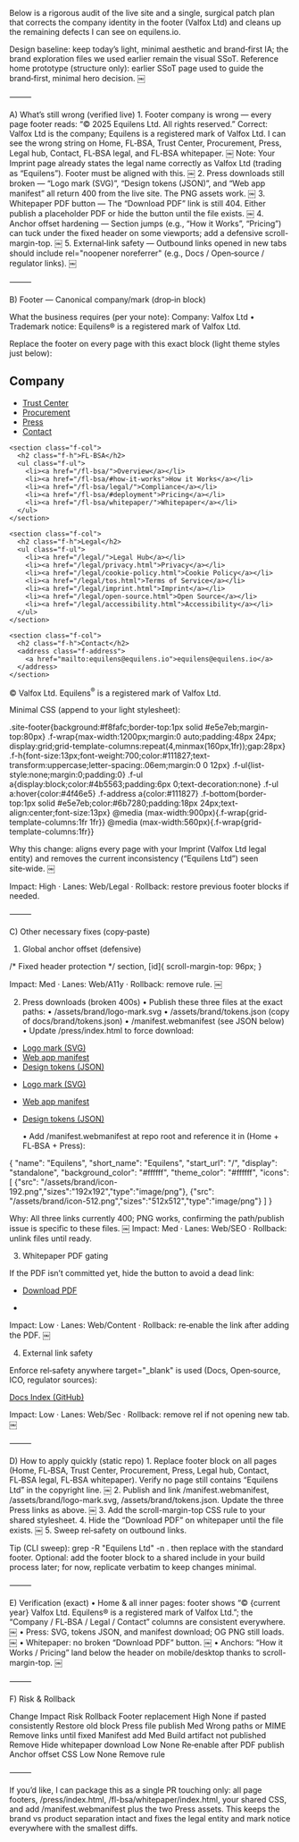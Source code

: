 Below is a rigorous audit of the live site and a single, surgical patch plan that corrects the company identity in the footer (Valfox Ltd) and cleans up the remaining defects I can see on equilens.io.

Design baseline: keep today’s light, minimal aesthetic and brand‑first IA; the brand exploration files we used earlier remain the visual SSoT.
Reference home prototype (structure only): earlier SSoT page used to guide the brand‑first, minimal hero decision.  ￼

⸻

A) What’s still wrong (verified live)
	1.	Footer company is wrong — every page footer reads: “© 2025 Equilens Ltd. All rights reserved.”
Correct: Valfox Ltd is the company; Equilens is a registered mark of Valfox Ltd. I can see the wrong string on Home, FL‑BSA, Trust Center, Procurement, Press, Legal hub, Contact, FL‑BSA legal, and FL‑BSA whitepaper.  ￼
Note: Your Imprint page already states the legal name correctly as Valfox Ltd (trading as “Equilens”). Footer must be aligned with this.  ￼
	2.	Press downloads still broken — “Logo mark (SVG)”, “Design tokens (JSON)”, and “Web app manifest” all return 400 from the live site. The PNG assets work.  ￼
	3.	Whitepaper PDF button — The “Download PDF” link is still 404. Either publish a placeholder PDF or hide the button until the file exists.  ￼
	4.	Anchor offset hardening — Section jumps (e.g., “How it Works”, “Pricing”) can tuck under the fixed header on some viewports; add a defensive scroll-margin-top.  ￼
	5.	External‑link safety — Outbound links opened in new tabs should include rel="noopener noreferrer" (e.g., Docs / Open‑source / regulator links).  ￼

⸻

B) Footer — Canonical company/mark (drop‑in block)

What the business requires (per your note):
Company: Valfox Ltd • Trademark notice: Equilens® is a registered mark of Valfox Ltd.

Replace the footer on every page with this exact block (light theme styles just below):

<!-- BEGIN: Standard Footer (Valfox / Equilens®) -->
<footer class="site-footer" role="contentinfo">
  <nav class="f-wrap" aria-label="Footer">
    <section class="f-col">
      <h2 class="f-h">Company</h2>
      <ul class="f-ul">
        <li><a href="/trust-center/">Trust Center</a></li>
        <li><a href="/procurement/">Procurement</a></li>
        <li><a href="/press/">Press</a></li>
        <li><a href="/contact/">Contact</a></li>
      </ul>
    </section>

    <section class="f-col">
      <h2 class="f-h">FL‑BSA</h2>
      <ul class="f-ul">
        <li><a href="/fl-bsa/">Overview</a></li>
        <li><a href="/fl-bsa/#how-it-works">How it Works</a></li>
        <li><a href="/fl-bsa/legal/">Compliance</a></li>
        <li><a href="/fl-bsa/#deployment">Pricing</a></li>
        <li><a href="/fl-bsa/whitepaper/">Whitepaper</a></li>
      </ul>
    </section>

    <section class="f-col">
      <h2 class="f-h">Legal</h2>
      <ul class="f-ul">
        <li><a href="/legal/">Legal Hub</a></li>
        <li><a href="/legal/privacy.html">Privacy</a></li>
        <li><a href="/legal/cookie-policy.html">Cookie Policy</a></li>
        <li><a href="/legal/tos.html">Terms of Service</a></li>
        <li><a href="/legal/imprint.html">Imprint</a></li>
        <li><a href="/legal/open-source.html">Open Source</a></li>
        <li><a href="/legal/accessibility.html">Accessibility</a></li>
      </ul>
    </section>

    <section class="f-col">
      <h2 class="f-h">Contact</h2>
      <address class="f-address">
        <a href="mailto:equilens@equilens.io">equilens@equilens.io</a>
      </address>
    </section>
  </nav>

  <div class="f-bottom">
    <p>© <span id="year"></span> Valfox Ltd. Equilens<sup>®</sup> is a registered mark of Valfox Ltd.</p>
  </div>
</footer>
<script>document.getElementById('year').textContent=new Date().getFullYear();</script>
<!-- END: Standard Footer -->

Minimal CSS (append to your light stylesheet):

.site-footer{background:#f8fafc;border-top:1px solid #e5e7eb;margin-top:80px}
.f-wrap{max-width:1200px;margin:0 auto;padding:48px 24px;
  display:grid;grid-template-columns:repeat(4,minmax(160px,1fr));gap:28px}
.f-h{font-size:13px;font-weight:700;color:#111827;text-transform:uppercase;letter-spacing:.06em;margin:0 0 12px}
.f-ul{list-style:none;margin:0;padding:0}
.f-ul a{display:block;color:#4b5563;padding:6px 0;text-decoration:none}
.f-ul a:hover{color:#4f46e5}
.f-address a{color:#111827}
.f-bottom{border-top:1px solid #e5e7eb;color:#6b7280;padding:18px 24px;text-align:center;font-size:13px}
@media (max-width:900px){.f-wrap{grid-template-columns:1fr 1fr}}
@media (max-width:560px){.f-wrap{grid-template-columns:1fr}}

Why this change: aligns every page with your Imprint (Valfox Ltd legal entity) and removes the current inconsistency (“Equilens Ltd”) seen site‑wide.  ￼

Impact: High · Lanes: Web/Legal · Rollback: restore previous footer blocks if needed.

⸻

C) Other necessary fixes (copy‑paste)

1) Global anchor offset (defensive)

/* Fixed header protection */
section, [id]{ scroll-margin-top: 96px; }

Impact: Med · Lanes: Web/A11y · Rollback: remove rule.  ￼

2) Press downloads (broken 400s)
	•	Publish these three files at the exact paths:
	•	/assets/brand/logo-mark.svg
	•	/assets/brand/tokens.json  (copy of docs/brand/tokens.json)
	•	/manifest.webmanifest  (see JSON below)
	•	Update /press/index.html to force download:

- <a href="/assets/brand/logo-mark.svg">Logo mark (SVG)</a>
- <a href="/manifest.webmanifest">Web app manifest</a>
- <a href="/assets/brand/tokens.json">Design tokens (JSON)</a>
+ <a href="/assets/brand/logo-mark.svg" download>Logo mark (SVG)</a>
+ <a href="/manifest.webmanifest" download>Web app manifest</a>
+ <a href="/assets/brand/tokens.json" download>Design tokens (JSON)</a>

	•	Add /manifest.webmanifest at repo root and reference it in <head> (Home + FL‑BSA + Press):

{
  "name": "Equilens",
  "short_name": "Equilens",
  "start_url": "/",
  "display": "standalone",
  "background_color": "#ffffff",
  "theme_color": "#ffffff",
  "icons": [
    {"src": "/assets/brand/icon-192.png","sizes":"192x192","type":"image/png"},
    {"src": "/assets/brand/icon-512.png","sizes":"512x512","type":"image/png"}
  ]
}

<link rel="manifest" href="/manifest.webmanifest">
<meta name="theme-color" content="#ffffff">

Why: All three links currently 400; PNG works, confirming the path/publish issue is specific to these files.  ￼
Impact: Med · Lanes: Web/SEO · Rollback: unlink files until ready.

3) Whitepaper PDF gating

If the PDF isn’t committed yet, hide the button to avoid a dead link:

- <a href="/fl-bsa/whitepaper/Equilens_FL-BSA_Whitepaper_v1.pdf" class="btn">Download PDF</a>
+ <!-- Download PDF link is hidden until the file is published -->

Impact: Low · Lanes: Web/Content · Rollback: re‑enable the link after adding the PDF.  ￼

4) External link safety

Enforce rel‑safety anywhere target="_blank" is used (Docs, Open‑source, ICO, regulator sources):

<a href="https://github.com/equilens-labs/fl-bsa"
   target="_blank" rel="noopener noreferrer">Docs Index (GitHub)</a>

Impact: Low · Lanes: Web/Sec · Rollback: remove rel if not opening new tab.  ￼

⸻

D) How to apply quickly (static repo)
	1.	Replace footer block on all pages (Home, FL‑BSA, Trust Center, Procurement, Press, Legal hub, Contact, FL‑BSA legal, FL‑BSA whitepaper). Verify no page still contains “Equilens Ltd” in the copyright line.  ￼
	2.	Publish and link /manifest.webmanifest, /assets/brand/logo-mark.svg, /assets/brand/tokens.json. Update the three Press links as above.  ￼
	3.	Add the scroll-margin-top CSS rule to your shared stylesheet.
	4.	Hide the “Download PDF” on whitepaper until the file exists.  ￼
	5.	Sweep rel‑safety on outbound links.

Tip (CLI sweep): grep -R "Equilens Ltd" -n . then replace with the standard footer.
Optional: add the footer block to a shared include in your build process later; for now, replicate verbatim to keep changes minimal.

⸻

E) Verification (exact)
	•	Home & all inner pages: footer shows “© {current year} Valfox Ltd. Equilens® is a registered mark of Valfox Ltd.”; the “Company / FL‑BSA / Legal / Contact” columns are consistent everywhere.  ￼
	•	Press: SVG, tokens JSON, and manifest download; OG PNG still loads.  ￼
	•	Whitepaper: no broken “Download PDF” button.  ￼
	•	Anchors: “How it Works / Pricing” land below the header on mobile/desktop thanks to scroll-margin-top.  ￼

⸻

F) Risk & Rollback

Change	Impact	Risk	Rollback
Footer replacement	High	None if pasted consistently	Restore old block
Press file publish	Med	Wrong paths or MIME	Remove links until fixed
Manifest add	Med	Build artifact not published	Remove <link rel="manifest">
Hide whitepaper download	Low	None	Re‑enable after PDF publish
Anchor offset CSS	Low	None	Remove rule


⸻

If you’d like, I can package this as a single PR touching only: all page footers, /press/index.html, /fl-bsa/whitepaper/index.html, your shared CSS, and add /manifest.webmanifest plus the two Press assets. This keeps the brand vs product separation intact and fixes the legal entity and mark notice everywhere with the smallest diffs.